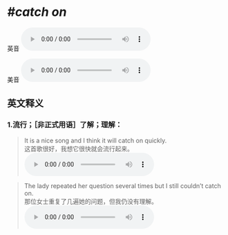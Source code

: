 # ***\#catch on*** 
英音
<audio src="./media/catch on1_AAC.aac" controls="controls"></audio>

美音
<audio src="./media/catch on2_AAC.aac" controls="controls"></audio>



  

英文释义
---
### 1.**流行；［非正式用语］了解；理解：**  

 > It is a nice song and I think it will catch on quickly.  
 > 这首歌很好，我想它很快就会流行起来。    
<audio src="./media/20-catch.aac" controls="controls"></audio>

 > The lady repeated her question several times but I still couldn’t catch on.   
 > 那位女士重复了几遍她的问题，但我仍没有理解。    
<audio src="./media/19-catch.aac" controls="controls"></audio>


